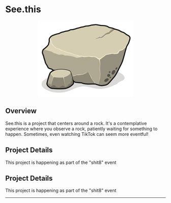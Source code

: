 # See.this

<div style="text-align:center">
  <img src="img/rock.png" alt="Rock Image">
</div>

## Overview

See.this is a project that centers around a rock. It's a contemplative experience where you observe a rock, patiently waiting for something to happen. Sometimes, even watching TikTok can seem more eventful!

## Project Details

This project is happening as part of the "shit8" event

## Project Details

This project is happening as part of the "shit8" event

---
